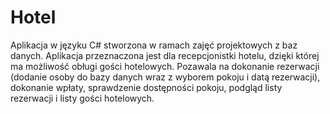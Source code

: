 # Hotel
Aplikacja w języku C# stworzona w ramach zajęć projektowych z baz danych. Aplikacja przeznaczona jest dla recepcjonistki hotelu, dzięki której ma możliwość obługi gości hotelowych. Pozawala na dokonanie rezerwacji (dodanie osoby do bazy danych wraz z wyborem pokoju i datą rezerwacji), dokonanie wpłaty, sprawdzenie dostępności pokoju, podgląd listy rezerwacji i listy gości hotelowych. 
